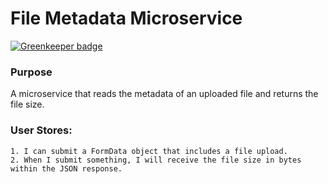 # File Metadata Microservice

[![Greenkeeper badge](https://badges.greenkeeper.io/wmemorgan/file-metadata-ms.svg)](https://greenkeeper.io/)

### Purpose
A microservice that reads the metadata of an uploaded file and returns the file size.

### User Stores:

    1. I can submit a FormData object that includes a file upload.
    2. When I submit something, I will receive the file size in bytes within the JSON response.

